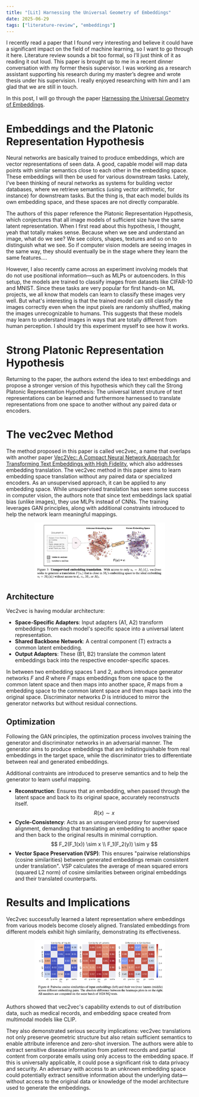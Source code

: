 ```yaml
---
title: "[Lit] Harnessing the Universal Geometry of Embeddings"
date: 2025-06-29
tags: ["literature-review", "embeddings"]
---
```

I recently read a paper that I found very interesting and believe it could have a significant impact on the field of machine learning, so I want to go through it here. Literature review sounds a bit too formal, so I’ll just think of it as reading it out loud. This paper is brought up to me in a recent dinner conversation with my former thesis supervisor. I was working as a research assistant supporting his research during my master’s degree and wrote thesis under his supervision. I really enjoyed researching with him and I am glad that we are still in touch. 

In this post, I will go through the paper [Harnessing the Universal Geometry of Embeddings](https://arxiv.org/abs/2505.12540). 

# Embeddings and the Platonic Representation Hypothesis
Neural networks are basically trained to produce embeddings, which are vector representations of seen data. A good, capable model will map data points with similar semantics close to each other in the embedding space. These embeddings will then be used for various downstream tasks. Lately, I’ve been thinking of neural networks as systems for building vector databases, where we retrieve semantics (using vector arithmetic, for instance) for downstream tasks. But the thing is, that each model builds its own embedding space, and these spaces are not directly comparable.

The authors of this paper reference the Platonic Representation Hypothesis, which conjectures that all image models of sufficient size have the same latent representation. When I first read about this hypothesis, I thought, yeah that totally makes sense. Because when we see and understand an image, what do we see? We see colors, shapes, textures and so on to distinguish what we see. So if computer vision models are seeing images in the same way, they should eventually be in the stage where they learn the same features....

However, I also recently came across an experiment involving models that do not use positional information—such as MLPs or autoencoders. In this setup, the models are trained to classify images from datasets like CIFAR-10 and MNIST. Since these tasks are very popular for first hands-on ML projects, we all know that models can learn to classify these images very well. But what's interesting is that the trained model can still classify the images correctly even when the input pixels are randomly shuffled, making the images unrecognizable to humans. This suggests that these models may learn to understand images in ways that are totally different from human perception. I should try this experiment myself to see how it works.

# Strong Platonic Representation Hypothesis
Returning to the paper, the authors extend the idea to text embeddings and propose a stronger version of this hypothesis which they call the Strong Platonic Representation Hypothesis: The universal latent struture of text representations can be learned and furthermore harnessed to translate representations from one space to another without any paired data or encoders.

# The vec2vec Method
The method proposed in this paper is called vec2vec, a name that overlaps with another paper [Vec2Vec: A Compact Neural Network Approach for  Transforming Text Embeddings with High Fidelity](https://arxiv.org/abs/2306.12689), which also addresses embedding translation. The vec2vec method in this paper aims to learn embedding space translation without any paired data or specialized encoders. As an unsupervised approach, it can be applied to any embedding space. While unsupervised translation has seen some success in computer vision, the authors note that since text embeddings lack spatial bias (unlike images), they use MLPs instead of CNNs. The training leverages GAN principles, along with additional constraints introduced to help the network learn meaningful mappings.

<div style="text-align: center;">
    <img src="./fig.png" alt="Unsupervised embedding translation" style="max-width:70%; height:auto;">
</div>

## Architecture
Vec2vec is having modular architecture:
- **Space-Specific Adapters**: Input adapters (A1, A2) transform embeddings from each model's specific space into a universal latent representation.
- **Shared Backbone Network**: A central component (T) extracts a common latent embedding.
- **Output Adapters**: These (B1, B2) translate the common latent embeddings back into the respective encoder-specific spaces.

In between two embedding spaces 1 and 2, authors introduce generator networks $F$ and $R$ where $F$ maps embeddings from one space to the common latent space and then maps into another space, $R$ maps from a embedding space to the common latent space and then maps back into the original space. Discriminator networks $D$ is intriduced to mirror the generator networks but without residual connections. 

## Optimization
Following the GAN principles, the optimization process involves training the generator and discriminator networks in an adversarial manner. The generator aims to produce embeddings that are indistinguishable from real embeddings in the target space, while the discriminator tries to differentiate between real and generated embeddings.

Additional contraints are introduced to preserve semantics and to help the generator to learn useful mapping. 
- **Reconstruction**: Ensures that an embedding, when passed through the latent space and back to its original space, accurately reconstructs itself.
$$
R(x) \sim x
$$
- **Cycle-Consistency**: Acts as an unsupervised proxy for supervised alignment, demanding that translating an embedding to another space and then back to the original results in minimal corruption.
$$
F_2(F_1(x)) \sim x \\
F_1(F_2(y)) \sim y
$$
- **Vector Space Preservation (VSP)**: This ensures "pairwise relationships (cosine similarities) between generated embeddings remain consistent under translation". VSP calculates the average of mean squared errors (squared L2 norm) of cosine similarities between original embeddings and their translated counterparts.

# Results and Implications
Vec2vec successfully learned a latent representation where embeddings from various models become closely aligned. Translated embeddings from different models exhibit high similarity, demonstrating its effectiveness.

<div style="text-align: center;">
    <img src="./result.png" alt="Vec2vec results" style="max-width:70%; height:auto;">
</div>

Authors showed that vec2vec's capability extends to out of distribution data, such as medical records, and embedding space created from multimodal models like CLIP.

They also demonstrated serious security implications: vec2vec translations not only preserve geometric structure but also retain sufficient semantics to enable attribute inference and zero-shot inversion. The authors were able to extract sensitive disease information from patient records and partial content from corporate emails using only access to the embedding space. If this is universally applicable, it could pose a significant risk to data privacy and security. An adversary with access to an unknown embedding space could potentially extract sensitive information about the underlying data—without access to the original data or knowledge of the model architecture used to generate the embeddings.

